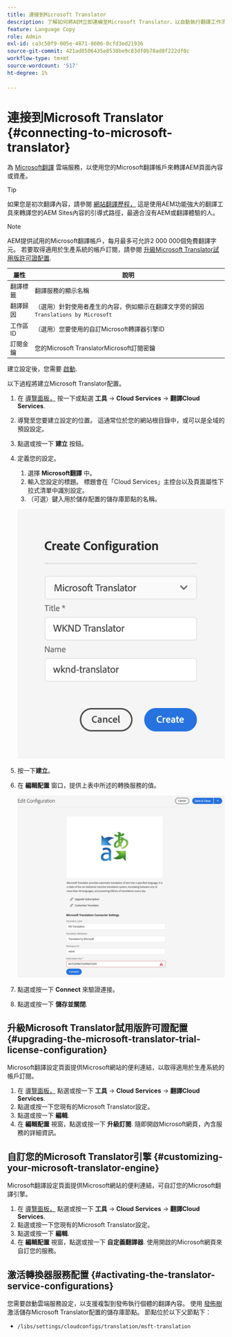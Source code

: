 ```yaml
---
title: 連接到Microsoft Translator
description: 了解如何將AEM立即連線至Microsoft Translator，以自動執行翻譯工作流程。
feature: Language Copy
role: Admin
exl-id: ca3c50f9-005e-4871-8606-0cfd3ed21936
source-git-commit: 421ad8506435e8538be9c83df0b78ad8f222df0c
workflow-type: tm+mt
source-wordcount: '517'
ht-degree: 1%

---
```


# 連接到Microsoft Translator {#connecting-to-microsoft-translator}

為 [Microsoft翻譯](https://www.microsoft.com/en-us/translator/business/) 雲端服務，以使用您的Microsoft翻譯帳戶來轉譯AEM頁面內容或資產。

>[!TIP]
>
>如果您是初次翻譯內容，請參閱 [網站翻譯歷程，](/help/journey-sites/translation/overview.md) 這是使用AEM功能強大的翻譯工具來轉譯您的AEM Sites內容的引導式路徑，最適合沒有AEM或翻譯體驗的人。

>[!NOTE]
>
>AEM提供試用的Microsoft翻譯帳戶，每月最多可允許2 000 000個免費翻譯字元。 若要取得適用於生產系統的帳戶訂閱，請參閱 [升級Microsoft Translator試用版許可證配置](#upgrading-the-microsoft-translator-trial-license-configuration).

| 屬性 | 說明 |
|---|---|
| 翻譯標籤 | 翻譯服務的顯示名稱 |
| 翻譯歸因 | （選用）針對使用者產生的內容，例如顯示在翻譯文字旁的歸因 `Translations by Microsoft` |
| 工作區ID | （選用）您要使用的自訂Microsoft轉譯器引擎ID |
| 訂閱金鑰 | 您的Microsoft TranslatorMicrosoft訂閱密鑰 |

建立設定後，您需要 [啟動](#activating-the-translator-service-configurations).

以下過程將建立Microsoft Translator配置。

1. 在 [導覽面板，](/help/sites-cloud/authoring/getting-started/basic-handling.md#first-steps) 按一下或點選 **工具** -> **Cloud Services** -> **翻譯Cloud Services**.
1. 導覽至您要建立設定的位置。 這通常位於您的網站根目錄中，或可以是全域的預設設定。
1. 點選或按一下 **建立** 按鈕。
1. 定義您的設定。
   1. 選擇 **Microsoft翻譯** 中。
   1. 輸入您設定的標題。 標題會在「Cloud Services」主控台以及頁面屬性下拉式清單中識別設定。
   1. （可選）鍵入用於儲存配置的儲存庫節點的名稱。

   ![建立翻譯配置](../assets/create-translation-config.png)

1. 按一下&#x200B;**建立**。
1. 在 **編輯配置** 窗口，提供上表中所述的轉換服務的值。

   ![編輯翻譯配置](../assets/edit-translation-config.png)

1. 點選或按一下 **Connect** 來驗證連接。
1. 點選或按一下 **儲存並關閉**.

## 升級Microsoft Translator試用版許可證配置 {#upgrading-the-microsoft-translator-trial-license-configuration}

Microsoft翻譯設定頁面提供Microsoft網站的便利連結，以取得適用於生產系統的帳戶訂閱。

1. 在 [導覽面板，](/help/sites-cloud/authoring/getting-started/basic-handling.md#first-steps) 點選或按一下 **工具** -> **Cloud Services** -> **翻譯Cloud Services**.
1. 點選或按一下您現有的Microsoft Translator設定。
1. 點選或按一下 **編輯**.
1. 在 **編輯配置** 視窗，點選或按一下 **升級訂閱**. 隨即開啟Microsoft網頁，內含服務的詳細資訊。

## 自訂您的Microsoft Translator引擎 {#customizing-your-microsoft-translator-engine}

Microsoft翻譯設定頁面提供Microsoft網站的便利連結，可自訂您的Microsoft翻譯引擎。

1. 在 [導覽面板，](/help/sites-cloud/authoring/getting-started/basic-handling.md#first-steps) 點選或按一下 **工具** -> **Cloud Services** -> **翻譯Cloud Services**.
1. 點選或按一下您現有的Microsoft Translator設定。
1. 點選或按一下 **編輯**.
1. 在 **編輯配置** 視窗，點選或按一下 **自定義翻譯器**. 使用開啟的Microsoft網頁來自訂您的服務。

## 激活轉換器服務配置 {#activating-the-translator-service-configurations}

您需要啟動雲端服務設定，以支援複製到發佈執行個體的翻譯內容。 使用 [發佈樹](/help/sites-cloud/authoring/fundamentals/publishing-pages.md#publishing-and-unpublishing-a-tree) 激活儲存Microsoft Translator配置的儲存庫節點。 節點位於以下父節點下：

* `/libs/settings/cloudconfigs/translation/msft-translation`
